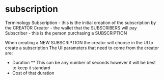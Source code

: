 # subscription

Terminology
Subscription - this is the initial creation of the subscription by the CREATOR
Creator - the wallet that the SUBSCRIBERS will pay
Subscriber - this is the person purchasing a SUBSCRIPTION


When creating a NEW SUBSCRIPTION the creator will choose in the UI to create a subscription
The UI parameters that need to come from the creator are:
* Duration
** This can be any number of seconds however it will be best to keep it standard
* Cost of that duration
